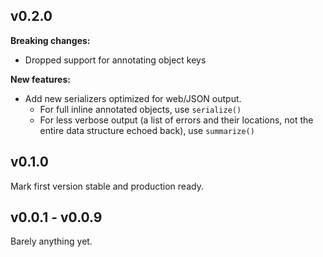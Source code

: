 v0.2.0
------
**Breaking changes:** 

- Dropped support for annotating object keys

**New features:**

- Add new serializers optimized for web/JSON output.
  * For full inline annotated objects, use `serialize()`
  * For less verbose output (a list of errors and their locations, not the
    entire data structure echoed back), use `summarize()`


v0.1.0
------
Mark first version stable and production ready.


v0.0.1 - v0.0.9
---------------
Barely anything yet.
